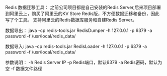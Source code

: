 Redis 数据迁移工具：
之前公司项目都是自己安装的Redis Server,后来项目部署到阿里云上，购买了阿里云的KV Store Redis版，不方便数据迁移和备份，因此写了个工具。
支持阿里云的Redis数据库服务和自建Redis Server。

数据导出：
java -cp redis-tools.jar RedisDumper -h 127.0.0.1 -p 6379 -a password  -f /usr/local/redis_data/

数据导入:
java -cp redis-tools.jar RedisLoader -h 127.0.0.1 -p 6379 -a password  -f /usr/local/redis_data/

参数说明：
-h Redis Server IP
-p Redis端口，默认6379
-a Redis密码，默认为空
-f 数据文件路径 
